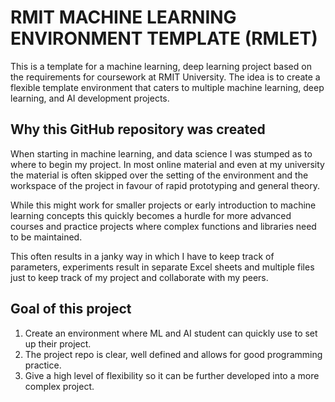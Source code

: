 # RMIT MACHINE LEARNING ENVIRONMENT TEMPLATE (RMLET)
This is a template for a machine learning, deep learning project based on the requirements for coursework at RMIT University.
The idea is to create a flexible template environment that caters to multiple machine learning, deep learning, and AI development projects.

## Why this GitHub repository was created
When starting in machine learning, and data science I was stumped as to where to begin my project. In most online material and even at my university the material is often skipped over the setting of the environment and the workspace of the project in favour of rapid prototyping and general theory.

While this might work for smaller projects or early introduction to machine learning concepts this quickly becomes a hurdle for more advanced courses and practice projects where complex functions and libraries need to be maintained.

This often results in a janky way in which I have to keep track of parameters, experiments result in separate Excel sheets and multiple files just to keep track of my project and collaborate with my peers.

## Goal of this project
1. Create an environment where ML and AI student can quickly use to set up their project.
2. The project repo is clear, well defined and allows for good programming practice.
3. Give a high level of flexibility so it can be further developed into a more complex project.
